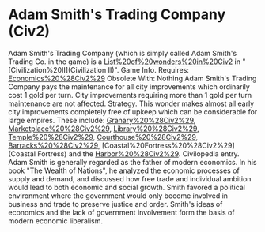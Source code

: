 # Adam Smith's Trading Company (Civ2)

 Adam Smith's Trading Company (which is simply called Adam Smith's Trading Co. in the game) is a [List%20of%20wonders%20in%20Civ2](wonder) in "[Civilization%20II](Civilization II)".
Game Info.
Requires: [Economics%20%28Civ2%29](Economics)
Obsolete With: Nothing
Adam Smith's Trading Company pays the maintenance for all city improvements which ordinarily cost 1 gold per turn. City improvements requiring more than 1 gold per turn maintenance are not affected.
Strategy.
This wonder makes almost all early city improvements completely free of upkeep which can be considerable for large empires. These include: [Granary%20%28Civ2%29](Granary), [Marketplace%20%28Civ2%29](Marketplace), [Library%20%28Civ2%29](Library), [Temple%20%28Civ2%29](Temple), [Courthouse%20%28Civ2%29](Courthouse), [Barracks%20%28Civ2%29](Barracks), [Coastal%20Fortress%20%28Civ2%29](Coastal Fortress) and the [Harbor%20%28Civ2%29](Harbor).
Civilopedia entry.
Adam Smith is generally regarded as the father of modern economics. In his book "The Wealth of Nations", he analyzed the economic processes of supply and demand, and discussed how free trade and individual ambition would lead to both economic and social growth. Smith favored a political environment where the government would only become involved in business and trade to preserve justice and order. Smith's ideas of economics and the lack of government involvement form the basis of modern economic liberalism.